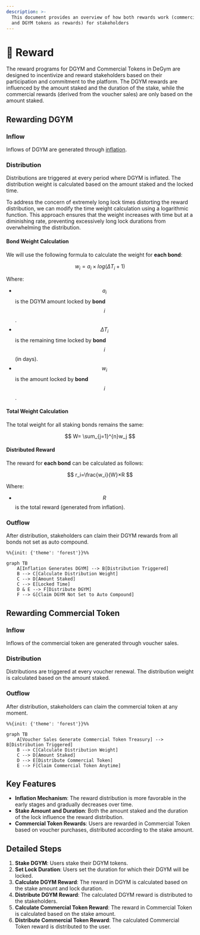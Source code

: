 ```yaml
---
description: >-
  This document provides an overview of how both rewards work (commercial tokens
  and DGYM tokens as rewards) for stakeholders
---
```


# 💎 Reward

The reward programs for DGYM and Commercial Tokens in DeGym are designed to incentivize and reward stakeholders based on their participation and commitment to the platform. The DGYM rewards are influenced by the amount staked and the duration of the stake, while the commercial  rewards (derived from the voucher sales) are only based on the amount staked.

## Rewarding DGYM

### Inflow

Inflows of DGYM are generated through [inflation](degym-tokenomics/inflation.md).

### Distribution

Distributions are triggered at every period where DGYM is inflated. The distribution weight is calculated based on the amount staked and the locked time.

To address the concern of extremely long lock times distorting the reward distribution, we can modify the time weight calculation using a logarithmic function. This approach ensures that the weight increases with time but at a diminishing rate, preventing excessively long lock durations from overwhelming the distribution.

#### Bond Weight Calculation

We will use the following formula to calculate the weight for **each bond**:

$$
w_i​=a_i​×log(\Delta T_i ​+ 1)
$$

Where:

* $$a_i$$ is the DGYM amount locked by **bond** $$i$$.
* $$\Delta T_i$$ is the remaining time locked by **bond** $$i$$ (in days).
* $$w_i$$ is the amount locked by **bond** $$i$$.

#### Total Weight Calculation

The total weight for all staking bonds remains the same:

$$
W=  \sum_{j=1}^{n}​w_j
$$

#### Distributed Reward

The reward for **each bond** can be calculated as follows:

$$
r_i​=\frac{w_i}{W}​​×R
$$

Where:

* $$R$$ is the total reward (generated from inflation).

### Outflow

After distribution, stakeholders can claim their DGYM rewards from all bonds not set as auto compound.

```mermaid
%%{init: {'theme': 'forest'}}%%

graph TB
    A[Inflation Generates DGYM] --> B[Distribution Triggered]
    B --> C[Calculate Distribution Weight]
    C --> D[Amount Staked]
    C --> E[Locked Time]
    D & E --> F[Distribute DGYM]
    F --> G[Claim DGYM Not Set to Auto Compound]
```

## Rewarding Commercial Token

### Inflow

Inflows of the commercial token are generated through voucher sales.

### Distribution

Distributions are triggered at every voucher renewal. The distribution weight is calculated based on the amount staked.

### Outflow

After distribution, stakeholders can claim the commercial token at any moment.

```mermaid
%%{init: {'theme': 'forest'}}%%

graph TB
    A[Voucher Sales Generate Commercial Token Treasury] --> B[Distribution Triggered]
    B --> C[Calculate Distribution Weight]
    C --> D[Amount Staked]
    D --> E[Distribute Commercial Token]
    E --> F[Claim Commercial Token Anytime]
```

## Key Features

* **Inflation Mechanism**: The reward distribution is more favorable in the early stages and gradually decreases over time.
* **Stake Amount and Duration**: Both the amount staked and the duration of the lock influence the reward distribution.
* **Commercial Token Rewards**: Users are rewarded in Commercial Token based on voucher purchases, distributed according to the stake amount.

## Detailed Steps

1. **Stake DGYM**: Users stake their DGYM tokens.
2. **Set Lock Duration**: Users set the duration for which their DGYM will be locked.
3. **Calculate DGYM Reward**: The reward in DGYM is calculated based on the stake amount and lock duration.
4. **Distribute DGYM Reward**: The calculated DGYM reward is distributed to the stakeholders.
5. **Calculate Commercial Token Reward**: The reward in Commercial Token is calculated based on the stake amount.
6. **Distribute Commercial Token Reward**: The calculated Commercial Token reward is distributed to the user.
